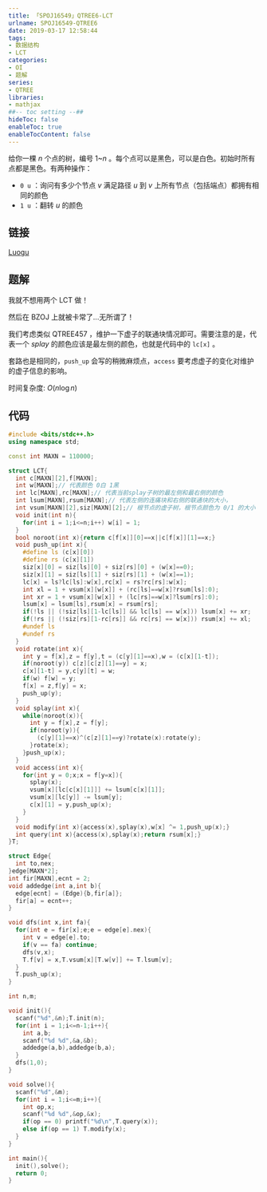 ```yaml
---
title: 「SPOJ16549」QTREE6-LCT
urlname: SPOJ16549-QTREE6
date: 2019-03-17 12:58:44
tags:
- 数据结构
- LCT
categories:
- OI
- 题解
series:
- QTREE
libraries:
- mathjax 
##-- toc setting --##
hideToc: false
enableToc: true
enableTocContent: false
---
```


给你一棵 $n$ 个点的树，编号 $1$~$n$ 。每个点可以是黑色，可以是白色。初始时所有点都是黑色。有两种操作：

+ `0 u` ：询问有多少个节点 $v$ 满足路径 $u$ 到 $v$ 上所有节点（包括端点）都拥有相同的颜色
+ `1 u` ：翻转 $u$ 的颜色

<!--more-->

## 链接

[Luogu](https://www.luogu.org/problemnew/show/SP16549)

## 题解

我就不想用两个 LCT 做！

然后在 BZOJ 上就被卡常了...无所谓了！

我们考虑类似 QTREE457 ，维护一下虚子的联通块情况即可。需要注意的是，代表一个 $splay$ 的颜色应该是最左侧的颜色，也就是代码中的 `lc[x]` 。

套路也是相同的，`push_up` 会写的稍微麻烦点，`access` 要考虑虚子的变化对维护的虚子信息的影响。

时间复杂度: $O(n\log n)$

## 代码

```cpp
#include <bits/stdc++.h>
using namespace std;

const int MAXN = 110000;

struct LCT{
  int c[MAXN][2],f[MAXN];
  int w[MAXN];// 代表颜色 0白 1黑
  int lc[MAXN],rc[MAXN];// 代表当前splay子树的最左侧和最右侧的颜色
  int lsum[MAXN],rsum[MAXN];// 代表左侧的连痛块和右侧的联通块的大小，
  int vsum[MAXN][2],siz[MAXN][2];// 根节点的虚子树，根节点颜色为 0/1 的大小
  void init(int n){
    for(int i = 1;i<=n;i++) w[i] = 1;
  }
  bool noroot(int x){return c[f[x]][0]==x||c[f[x]][1]==x;}
  void push_up(int x){
    #define ls (c[x][0])
    #define rs (c[x][1])
    siz[x][0] = siz[ls][0] + siz[rs][0] + (w[x]==0);
    siz[x][1] = siz[ls][1] + siz[rs][1] + (w[x]==1);
    lc[x] = ls?lc[ls]:w[x],rc[x] = rs?rc[rs]:w[x];
    int xl = 1 + vsum[x][w[x]] + (rc[ls]==w[x]?rsum[ls]:0);
    int xr = 1 + vsum[x][w[x]] + (lc[rs]==w[x]?lsum[rs]:0);
    lsum[x] = lsum[ls],rsum[x] = rsum[rs];
    if(!ls || (!siz[ls][1-lc[ls]] && lc[ls] == w[x])) lsum[x] += xr;
    if(!rs || (!siz[rs][1-rc[rs]] && rc[rs] == w[x])) rsum[x] += xl;
    #undef ls
    #undef rs
  }
  void rotate(int x){
    int y = f[x],z = f[y],t = (c[y][1]==x),w = (c[x][1-t]);
    if(noroot(y)) c[z][c[z][1]==y] = x;
    c[x][1-t] = y,c[y][t] = w;
    if(w) f[w] = y;
    f[x] = z,f[y] = x;
    push_up(y);
  }
  void splay(int x){
    while(noroot(x)){
      int y = f[x],z = f[y];
      if(noroot(y)){
        (c[y][1]==x)^(c[z][1]==y)?rotate(x):rotate(y);
      }rotate(x);
    }push_up(x);
  }
  void access(int x){
    for(int y = 0;x;x = f[y=x]){
      splay(x);
      vsum[x][lc[c[x][1]]] += lsum[c[x][1]];
      vsum[x][lc[y]] -= lsum[y]; 
      c[x][1] = y,push_up(x);
    }
  }
  void modify(int x){access(x),splay(x),w[x] ^= 1,push_up(x);}
  int query(int x){access(x),splay(x);return rsum[x];}
}T;

struct Edge{
  int to,nex;
}edge[MAXN*2];
int fir[MAXN],ecnt = 2;
void addedge(int a,int b){
  edge[ecnt] = (Edge){b,fir[a]};
  fir[a] = ecnt++;
}

void dfs(int x,int fa){
  for(int e = fir[x];e;e = edge[e].nex){
    int v = edge[e].to;
    if(v == fa) continue;
    dfs(v,x);
    T.f[v] = x,T.vsum[x][T.w[v]] += T.lsum[v];
  }
  T.push_up(x);
}

int n,m;

void init(){
  scanf("%d",&n);T.init(n);
  for(int i = 1;i<=n-1;i++){
    int a,b;
    scanf("%d %d",&a,&b);
    addedge(a,b),addedge(b,a);
  }
  dfs(1,0);
}

void solve(){
  scanf("%d",&m);
  for(int i = 1;i<=m;i++){
    int op,x;
    scanf("%d %d",&op,&x);
    if(op == 0) printf("%d\n",T.query(x));
    else if(op == 1) T.modify(x);
  }
}

int main(){
  init(),solve();
  return 0;
}
```